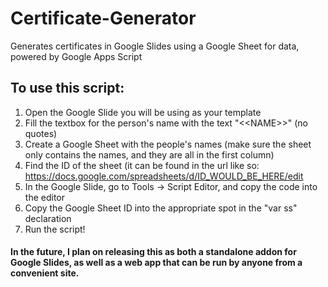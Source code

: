 # Certificate-Generator
Generates certificates in Google Slides using a Google Sheet for data, powered by Google Apps Script

## To use this script:
1. Open the Google Slide you will be using as your template
2. Fill the textbox for the person's name with the text "<\<NAME\>>" (no quotes)
3. Create a Google Sheet with the people's names (make sure the sheet only contains the names, and they are all in the first column)
4. Find the ID of the sheet (it can be found in the url like so: https://docs.google.com/spreadsheets/d/ID_WOULD_BE_HERE/edit
5. In the Google Slide, go to Tools -> Script Editor, and copy the code into the editor
6. Copy the Google Sheet ID into the appropriate spot in the "var ss" declaration
7. Run the script!

#### In the future, I plan on releasing this as both a standalone addon for Google Slides, as well as a web app that can be run by anyone from a convenient site.
